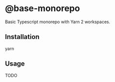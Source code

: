# @base-monorepo

Basic Typescript monorepo with Yarn 2 workspaces.

## Installation

yarn

## Usage

TODO

